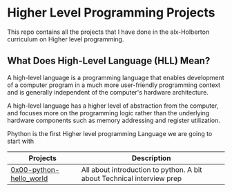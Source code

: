 # Higher Level Programming Projects
This repo contains all the projects that I have done in the alx-Holberton curriculum on Higher level programming.



## What Does High-Level Language (HLL) Mean?
A high-level language is a programming language that enables development of a computer program in a much more user-friendly programming context and is generally independent of the computer's hardware architecture.


A high-level language has a higher level of abstraction from the computer, and focuses more on the programming logic rather than the underlying hardware components such as memory addressing and register utilization.

Phython is the first Higher level programming Language we are going to start with

| Projects | Description |
| -------- | ----------- | 
| [0x00-python-hello_world](0x00-python-hello_world) | All about introduction to python. A bit about Technical interview prep | 
